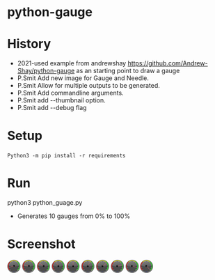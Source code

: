 # python-gauge


# History

 * 2021-used example from andrewshay https://github.com/Andrew-Shay/python-gauge as an starting point to draw a gauge
 * P.Smit Add new image for Gauge and Needle.
 * P.Smit Allow for multiple outputs to be generated.
 * P.Smit Add commandline arguments.
 * P.Smit add --thumbnail option.
 * P.Smit add --debug flag

# Setup

`Python3 -m pip install -r requirements`

# Run

python3 python_guage.py
 * Generates 10 gauges from 0% to 100%


# Screenshot

![10%](images/new_gauge_thumb_10%.png)
![20%](images/new_gauge_thumb_20%.png)
![30%](images/new_gauge_thumb_30%.png)
![40%](images/new_gauge_thumb_40%.png)
![50%](images/new_gauge_thumb_50%.png)
![60%](images/new_gauge_thumb_60%.png)
![70%](images/new_gauge_thumb_70%.png)
![80%](images/new_gauge_thumb_80%.png)
![90%](images/new_gauge_thumb_90%.png)
![100%](images/new_gauge_thumb_100%.png)
